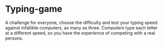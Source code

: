 # Typing-game
A challenge for everyone, choose the difficulty and test your typing speed against infallible computers, as many as three.
Computers type each letter at a different speed, so you have the experience of competing with a real persons.
